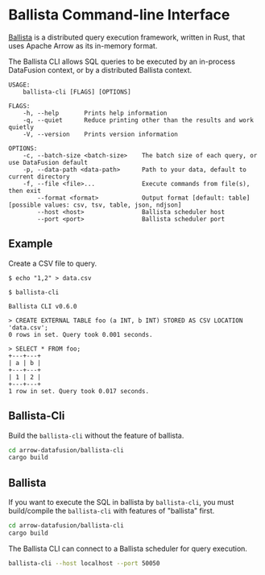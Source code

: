 <!---
  Licensed to the Apache Software Foundation (ASF) under one
  or more contributor license agreements.  See the NOTICE file
  distributed with this work for additional information
  regarding copyright ownership.  The ASF licenses this file
  to you under the Apache License, Version 2.0 (the
  "License"); you may not use this file except in compliance
  with the License.  You may obtain a copy of the License at

    http://www.apache.org/licenses/LICENSE-2.0

  Unless required by applicable law or agreed to in writing,
  software distributed under the License is distributed on an
  "AS IS" BASIS, WITHOUT WARRANTIES OR CONDITIONS OF ANY
  KIND, either express or implied.  See the License for the
  specific language governing permissions and limitations
  under the License.
-->

# Ballista Command-line Interface

[Ballista](df) is a distributed query execution framework, written in Rust, that uses Apache Arrow as its in-memory format.

The Ballista CLI allows SQL queries to be executed by an in-process DataFusion context, or by a distributed
Ballista context.

```ignore
USAGE:
    ballista-cli [FLAGS] [OPTIONS]

FLAGS:
    -h, --help       Prints help information
    -q, --quiet      Reduce printing other than the results and work quietly
    -V, --version    Prints version information

OPTIONS:
    -c, --batch-size <batch-size>    The batch size of each query, or use DataFusion default
    -p, --data-path <data-path>      Path to your data, default to current directory
    -f, --file <file>...             Execute commands from file(s), then exit
        --format <format>            Output format [default: table]  [possible values: csv, tsv, table, json, ndjson]
        --host <host>                Ballista scheduler host
        --port <port>                Ballista scheduler port
```

## Example

Create a CSV file to query.

```bash,ignore
$ echo "1,2" > data.csv
```

```sql,ignore
$ ballista-cli

Ballista CLI v0.6.0

> CREATE EXTERNAL TABLE foo (a INT, b INT) STORED AS CSV LOCATION 'data.csv';
0 rows in set. Query took 0.001 seconds.

> SELECT * FROM foo;
+---+---+
| a | b |
+---+---+
| 1 | 2 |
+---+---+
1 row in set. Query took 0.017 seconds.
```

## Ballista-Cli

Build the `ballista-cli` without the feature of ballista.

```bash
cd arrow-datafusion/ballista-cli
cargo build
```

## Ballista

If you want to execute the SQL in ballista by `ballista-cli`, you must build/compile the `ballista-cli` with features of "ballista" first.

```bash
cd arrow-datafusion/ballista-cli
cargo build
```

The Ballista CLI can connect to a Ballista scheduler for query execution.

```bash
ballista-cli --host localhost --port 50050
```

[df]: https://crates.io/crates/datafusion
